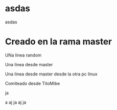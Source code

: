 # asdas
asdas
# Creado en la rama master
UNa linea random

Una linea desde master

Una linea desde master desde la otra pc linux

Comiteado desde TitoMibe

ja

a
aj
ja
aj
ja